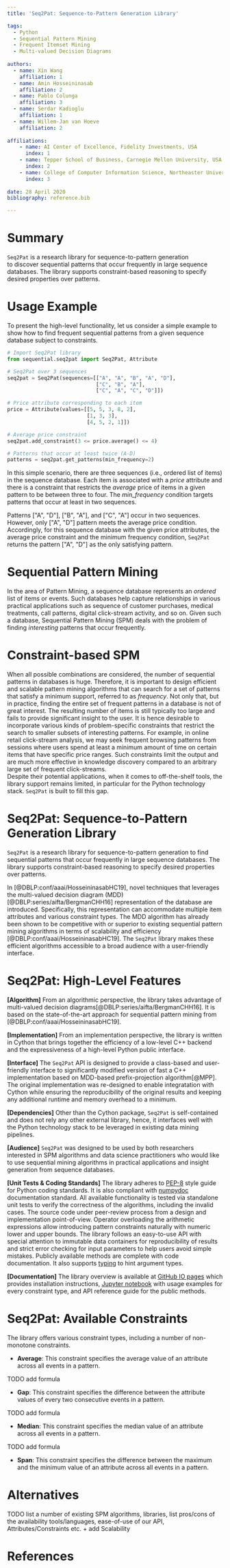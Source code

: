 ```yaml
---
title: 'Seq2Pat: Sequence-to-Pattern Generation Library'

tags:
  - Python
  - Sequential Pattern Mining
  - Frequent Itemset Mining
  - Multi-valued Decision Diagrams
  
authors:
  - name: Xin Wang
    affiliation: 1
  - name: Amin Hosseininasab
    affiliation: 2
  - name: Pablo Colunga
    affiliation: 3
  - name: Serdar Kadioglu
    affiliation: 1
  - name: Willem-Jan van Hoeve
    affiliation: 2
	
affiliations:
	- name: AI Center of Excellence, Fidelity Investments, USA
	  index: 1
	- name: Tepper School of Business, Carnegie Mellon University, USA
	  index: 2
	- name: College of Computer Information Science, Northeaster University, USA
	  index: 3
	  
date: 28 April 2020
bibliography: reference.bib

---
```


# Summary

`Seq2Pat` is a research library for sequence-to-pattern generation   
to discover sequential patterns that occur frequently in large sequence databases. 
The library supports constraint-based reasoning to specify desired properties over patterns.   
  
# Usage Example

To present the high-level functionality, let us consider a simple example to 
show how to find frequent sequential patterns from a given sequence database subject to constraints.   
  
```python
# Import Seq2Pat library
from sequential.seq2pat import Seq2Pat, Attribute   

# Seq2Pat over 3 sequences
seq2pat = Seq2Pat(sequences=[["A", "A", "B", "A", "D"],   
		                     ["C", "B", "A"],  
							 ["C", "A", "C", "D"]]) 

# Price attribute corresponding to each item
price = Attribute(values=[[5, 5, 3, 8, 2],    
						  [1, 3, 3],
						  [4, 5, 2, 1]])    

# Average price constraint  
seq2pat.add_constraint(3 <= price.average() <= 4)    

# Patterns that occur at least twice (A-D) 
patterns = seq2pat.get_patterns(min_frequency=2)
```

In this simple scenario, 
there are three sequences (i.e., ordered list of items) in the sequence database. 
Each item is associated with a _price_ attribute and 
there is a constraint that restricts the _average_ price of items in a given pattern to be between three to four. 
The _min_frequency_ condition targets patterns that occur at least in two sequences.   
  
Patterns ["A", "D"], ["B", "A"], and ["C", "A"] occur in two sequences. 
However, only ["A", "D"] pattern meets the average price condition. 
Accordingly, for this sequence database with the given price attributes, 
the average price constraint and the minimum frequency condition, 
`Seq2Pat` returns the pattern ["A", "D"] as the only satisfying pattern.   
   
# Sequential Pattern Mining

In the area of Pattern Mining, 
a sequence database represents an _ordered_ list of items or events. 
Such databases help capture relationships in various practical applications such as 
sequence of customer purchases, medical treatments, call patterns, digital click-stream activity, and so on. 
Given such a database, Sequential Pattern Mining (SPM) deals with the problem of finding _interesting_ patterns 
that occur frequently.     
  
# Constraint-based SPM

When all possible combinations are considered, 
the number of sequential patterns in databases is huge. 
Therefore, it is important to design efficient and scalable 
pattern mining algorithms that can search for a set of patterns 
that satisfy a minimum support, referred to as _frequency_. 
Not only that, but in practice, finding the entire set of 
frequent patterns in a database is not of great interest. 
The resulting number of items is still typically too large 
and fails to provide significant insight to the user. 
It is hence desirable to incorporate various kinds of 
problem-specific constraints that restrict the search to 
smaller subsets of interesting patterns. 
For example, in online retail click-stream analysis, 
we may seek frequent browsing patterns from sessions 
where users spend at least a minimum amount of time on certain items 
that have specific price ranges. 
Such constraints limit the output and are much more effective 
in knowledge discovery compared to an arbitrary large set of 
frequent click-streams.   
Despite their potential applications, when it comes to off-the-shelf 
tools, the library support remains limited, in particular for the Python technology stack.
`Seq2Pat` is built to fill this gap.

# Seq2Pat: Sequence-to-Pattern Generation Library

`Seq2Pat` is a research library for sequence-to-pattern generation 
to find sequential patterns that occur frequently in large sequence databases. 
The library supports constraint-based reasoning to specify desired properties over patterns.   

In [@DBLP:conf/aaai/HosseininasabHC19], novel techniques that leverages 
the multi-valued  decision diagram (MDD)[@DBLP:series/aifta/BergmanCHH16] 
representation of the database are introduced. 
Specifically, this representation can accommodate multiple item attributes 
and various constraint types. 
The MDD algorithm has already been shown to be competitive with or 
superior to existing sequential pattern mining algorithms in terms of 
scalability and efficiency [@DBLP:conf/aaai/HosseininasabHC19]. 
The `Seq2Pat` library makes these efficient algorithms 
accessible to a broad audience with a user-friendly interface.

# Seq2Pat: High-Level Features  
    
**[Algorithm]**
From an algorithmic perspective, 
the library takes advantage of multi-valued decision diagrams[@DBLP:series/aifta/BergmanCHH16].
It is based on the state-of-the-art approach for sequential pattern mining from [@DBLP:conf/aaai/HosseininasabHC19].   

**[Implementation]**
From an implementation perspective, 
the library is written in Cython that brings together the efficiency of 
a low-level C++ backend and the expressiveness of a high-level Python public interface.   
 
**[Interface]**
The `Seq2Pat` API is designed to provide a class-based and user-friendly 
interface to significantly modified version of fast a C++ implementation based on 
MDD-based prefix-projection algorithm[@MPP]. 
The original implementation was re-designed to enable integratation with Cython 
while ensuring the reproducibility of the original results and keeping any additional 
runtime and  memory overhead to a minimum. 
  
**[Dependencies]**
Other than the Cython package, `Seq2Pat` is self-contained and does not rely any other 
external library, hence, it interfaces well with the Python technology stack 
to be leveraged in existing data mining pipelines.  

**[Audience]**
`Seq2Pat` was designed to be used by both researchers interested in SPM algorithms 
and data science practitioners who would like to use sequential mining algorithms 
in practical applications and insight generation from sequence databases. 

**[Unit Tests & Coding Standards]**
The library adheres to [PEP-8](https://www.python.org/dev/peps/pep-0008/) 
style guide for Python coding standards. 
It is also compliant with [numpydoc ](https://numpy.org/devdocs/docs/howto_document.html) 
documentation standard. 
All available functionality is tested via standalone unit tests to 
verify the correctness of the algorithms, including the invalid cases. 
The source code under peer-review process from a design and implementation point-of-view. 
Operator overloading the arithmetic expressions allow introducing pattern constraints 
naturally with numeric lower and upper bounds. 
The library follows an easy-to-use API with special attention to 
immutable data containers for reproducibility of results and 
strict error checking for input parameters to help users avoid simple mistakes. 
Publicly available methods are complete with code documentation. 
It also supports [typing](https://docs.python.org/3/library/typing.html#module-typing) 
to hint argument types. 

**[Documentation]**
The library overview is available at 
[GitHub IO pages](https://fmr-llc.github.io/seq2pat/quick.html) 
which provides installation instructions, 
[Jupyter notebook](https://github.com/fmr-llc/seq2pat/blob/master/notebooks/usage_example.ipynb) 
with usage examples for every constraint type, and API reference guide for the public methods. 

# Seq2Pat: Available Constraints

The library offers various constraint types, 
including a number of non-monotone constraints.  
 
* **Average**: This constraint specifies the average value of an attribute across all events in a pattern.  
 
TODO add formula 

* **Gap**: This constraint specifies the difference between the attribute values of every two consecutive events in a pattern.  

TODO add formula 

* **Median**: This constraint specifies the median value of an attribute across all events in a pattern.  

TODO add formula 

* **Span**: This constraint specifies the difference between the maximum and the minimum value of an attribute across all events in a pattern.

# Alternatives

TODO list a number of existing SPM algorithms, libraries, list pros/cons of the availability tools/languages, 
ease-of-use of our API, Attributes/Constraints etc. + add Scalability
 
# References